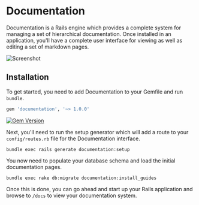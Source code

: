# Documentation

Documentation is a Rails engine which provides a complete system for managing a set of hierarchical documentation. Once installed in an application, you'll have a complete user interface for viewing as well as editing a set of markdown pages.

![Screenshot](http://s.adamcooke.io/14/VGaMe.png)

## Installation

To get started, you need to add Documentation to your Gemfile and run `bundle`.

```ruby
gem 'documentation', '~> 1.0.0'
```

[![Gem Version](https://badge.fury.io/rb/documentation.svg)](http://badge.fury.io/rb/documentation)

Next, you'll need to run the setup generator which will add a route to your `config/routes.rb` file for the Documentation interface.

```
bundle exec rails generate documentation:setup
```

You now need to populate your database schema and load the initial documentation pages.

```
bundle exec rake db:migrate documentation:install_guides
```

Once this is done, you can go ahead and start up your Rails application and browse to `/docs` to view your documentation system.
